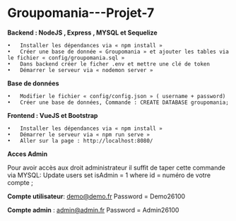 # Groupomania---Projet-7

**Backend : NodeJS , Express , MYSQL  et Sequelize** 

    •   Installer les dépendances via « npm install »
    •   Créer une base de donnée « Groupomania » et ajouter les tables via le fichier « config/groupomania.sql »
    •   Dans backend créer le ficher .env et mettre une clé de token  
    •   Démarrer le serveur via « nodemon server »
    
**Base de données** 

    •   Modifier le fichier « config/config.json » ( username + password)
    •   Créer une base de données, Commande : CREATE DATABASE groupomania;


**Frontend : VueJS et Bootstrap** 

    •   Installer les dépendances via « npm install »
    •   Démarrer le serveur via « npm run serve »
    •   Aller sur la page : http://localhost:8080/
    

**Acces Admin** 

Pour avoir accès aux droit administrateur il suffit de taper cette commande via MYSQL: 
Update  users set isAdmin =  1  where id =  numéro de votre compte ;

**Compte utilisateur**: demo@demo.fr  Password = Demo26100

**Compte admin** : admin@admin.fr  Password = Admin26100






